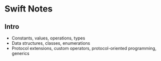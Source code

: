 # Swift Notes

## Intro

- Constants, values, operations, types
- Data structures, classes, enumerations
- Protocol extensions, custom operators, protocol-oriented programming, generics